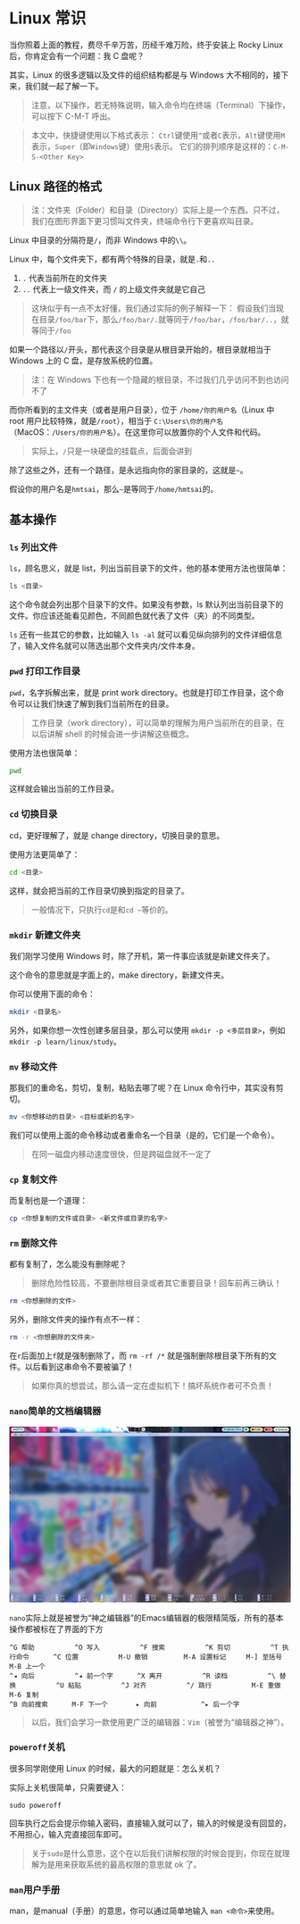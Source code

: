 # Linux 常识

当你照着上面的教程，费尽千辛万苦，历经千难万险，终于安装上 Rocky Linux 后，你肯定会有一个问题：我 C 盘呢？

其实，Linux 的很多逻辑以及文件的组织结构都是与 Windows 大不相同的，接下来，我们就一起了解一下。

> 注意，以下操作，若无特殊说明，输入命令均在终端（Terminal）下操作，可以按下 C-M-T 呼出。

> 本文中，快捷键使用以下格式表示：
> `Ctrl`键使用`^`或者`C`表示，`Alt`键使用`M`表示，`Super`（即`Windows`键）使用`S`表示。
> 它们的排列顺序是这样的：`C-M-S-<Other Key>`

## Linux 路径的格式

> 注：文件夹（Folder）和目录（Directory）实际上是一个东西。只不过，我们在图形界面下更习惯叫文件夹，终端命令行下更喜欢叫目录。

Linux 中目录的分隔符是`/`，而非 Windows 中的`\\`。

Linux 中，每个文件夹下，都有两个特殊的目录，就是`.`和`..`

1. `.` 代表当前所在的文件夹
2. `..` 代表上一级文件夹，而 `/` 的上级文件夹就是它自己

> 这块似乎有一点不太好懂，我们通过实际的例子解释一下：
> 假设我们当现在目录`/foo/bar`下，那么`/foo/bar/.`就等同于`/foo/bar`，`/foo/bar/..`，就等同于`/foo`

如果一个路径以`/`开头，那代表这个目录是从根目录开始的，根目录就相当于 Windows 上的 C 盘，是存放系统的位置。

> 注：在 Windows 下也有一个隐藏的根目录，不过我们几乎访问不到也访问不了

而你所看到的主文件夹（或者是用户目录），位于 `/home/你的用户名`（Linux 中 root 用户比较特殊，就是`/root`），相当于 `C:\Users\你的用户名`（MacOS：`/Users/你的用户名`）。在这里你可以放置你的个人文件和代码。

> 实际上，`/`只是一块硬盘的挂载点，后面会讲到

除了这些之外，还有一个路径，是永远指向你的家目录的，这就是`~`。

假设你的用户名是`hmtsai`，那么`~`是等同于`/home/hmtsai`的。

## 基本操作

### `ls` 列出文件

`ls`，顾名思义，就是 list，列出当前目录下的文件，他的基本使用方法也很简单：

```bash
ls <目录>
```

这个命令就会列出那个目录下的文件。如果没有参数，ls 默认列出当前目录下的文件。你应该还能看见颜色，不同颜色就代表了文件（夹）的不同类型。

`ls` 还有一些其它的参数，比如输入 `ls -al` 就可以看见纵向排列的文件详细信息了，输入文件名就可以筛选出那个文件夹内/文件本身。

### `pwd` 打印工作目录

`pwd`，名字拆解出来，就是 print work directory。也就是打印工作目录，这个命令可以让我们快速了解到我们当前所在的目录。

> 工作目录（work directory），可以简单的理解为用户当前所在的目录，在以后讲解 shell 的时候会进一步讲解这些概念。

使用方法也很简单：

```bash
pwd
```

这样就会输出当前的工作目录。

### `cd` 切换目录

cd，更好理解了，就是 change directory，切换目录的意思。

使用方法更简单了：

```bash
cd <目录>
```

这样，就会把当前的工作目录切换到指定的目录了。

> 一般情况下，只执行`cd`是和`cd ~`等价的。

### `mkdir` 新建文件夹

我们刚学习使用 Windows 时，除了开机，第一件事应该就是新建文件夹了。

这个命令的意思就是字面上的，make directory，新建文件夹。

你可以使用下面的命令：

```bash
mkdir <目录名>
```

另外，如果你想一次性创建多层目录，那么可以使用 `mkdir -p <多层目录>`，例如 `mkdir -p learn/linux/study`。

### `mv` 移动文件

那我们的重命名，剪切，复制，粘贴去哪了呢？在 Linux 命令行中，其实没有剪切。

```bash
mv <你想移动的目录> <目标或新的名字>
```

我们可以使用上面的命令移动或者重命名一个目录（是的，它们是一个命令）。

> 在同一磁盘内移动速度很快，但是跨磁盘就不一定了

### `cp` 复制文件

而复制也是一个道理：

```bash
cp <你想复制的文件或目录> <新文件或目录的名字>
```

### `rm` 删除文件

都有复制了，怎么能没有删除呢？

> 删除危险性较高，不要删除根目录或者其它重要目录！回车前再三确认！

```bash
rm <你想删除的文件>
```

另外，删除文件夹的操作有点不一样：

```bash
rm -r <你想删除的文件夹>
```

在`r`后面加上`f`就是强制删除了，而 `rm -rf /*` 就是强制删除根目录下所有的文件。以后看到这串命令不要被骗了！

> 如果你真的想尝试，那么请一定在虚拟机下！搞坏系统作者可不负责！


### `nano`简单的文档编辑器

![Nano 的界面](./assets/2.5.1.png)

`nano`实际上就是被誉为“神之编辑器”的Emacs编辑器的极限精简版，所有的基本操作都被标在了界面的下方

```text
^G 帮助          ^O 写入          ^F 搜索          ^K 剪切          ^T 执行命令      ^C 位置          M-U 撤销         M-A 设置标记     M-] 至括号       M-B 上一个      
^◂ 向后          ^◂ 前一个字      ^X 离开          ^R 读档          ^\ 替换          ^U 粘贴          ^J 对齐          ^/ 跳行          M-E 重做         M-6 复制         
^B 向前搜索      M-F 下一个       ▸ 向前           ^▸ 后一个字
```

> 以后，我们会学习一款使用更广泛的编辑器：`Vim`（被誉为“编辑器之神”）。

### `poweroff`关机

很多同学刚使用 Linux 的时候，最大的问题就是：怎么关机？

实际上关机很简单，只需要键入：

```shell
sudo poweroff
```

回车执行之后会提示你输入密码，直接输入就可以了，输入的时候是没有回显的，不用担心，输入完直接回车即可。

> 关于`sudo`是什么意思，这个在以后我们讲解权限的时候会提到，你现在就理解为是用来获取系统的最高权限的意思就 ok 了。

### `man`用户手册

man，是manual（手册）的意思，你可以通过简单地输入 `man <命令>`来使用。
